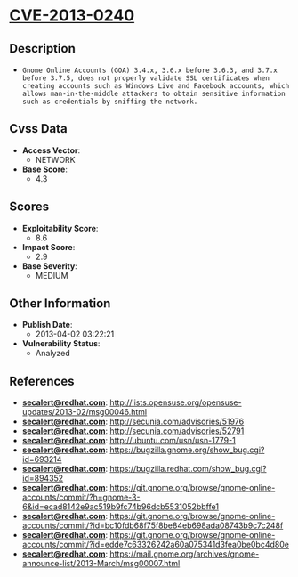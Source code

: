 
# [CVE-2013-0240](http://lists.opensuse.org/opensuse-updates/2013-02/msg00046.html)

## Description

- `Gnome Online Accounts (GOA) 3.4.x, 3.6.x before 3.6.3, and 3.7.x before 3.7.5, does not properly validate SSL certificates when creating accounts such as Windows Live and Facebook accounts, which allows man-in-the-middle attackers to obtain sensitive information such as credentials by sniffing the network.`

## Cvss Data

- **Access Vector**:
  - NETWORK
- **Base Score**:
  - 4.3

## Scores

- **Exploitability Score**:
  - 8.6
- **Impact Score**:
  - 2.9
- **Base Severity**:
  - MEDIUM

## Other Information

- **Publish Date**:
  - 2013-04-02 03:22:21
- **Vulnerability Status**:
  - Analyzed

## References

- **secalert@redhat.com**: http://lists.opensuse.org/opensuse-updates/2013-02/msg00046.html
- **secalert@redhat.com**: http://secunia.com/advisories/51976
- **secalert@redhat.com**: http://secunia.com/advisories/52791
- **secalert@redhat.com**: http://ubuntu.com/usn/usn-1779-1
- **secalert@redhat.com**: https://bugzilla.gnome.org/show_bug.cgi?id=693214
- **secalert@redhat.com**: https://bugzilla.redhat.com/show_bug.cgi?id=894352
- **secalert@redhat.com**: https://git.gnome.org/browse/gnome-online-accounts/commit/?h=gnome-3-6&id=ecad8142e9ac519b9fc74b96dcb5531052bbffe1
- **secalert@redhat.com**: https://git.gnome.org/browse/gnome-online-accounts/commit/?id=bc10fdb68f75f8be84eb698ada08743b9c7c248f
- **secalert@redhat.com**: https://git.gnome.org/browse/gnome-online-accounts/commit/?id=edde7c63326242a60a075341d3fea0be0bc4d80e
- **secalert@redhat.com**: https://mail.gnome.org/archives/gnome-announce-list/2013-March/msg00007.html
